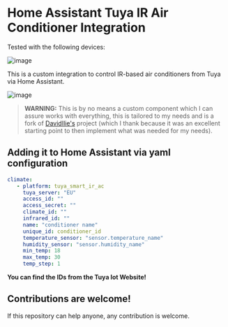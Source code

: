 # Home Assistant Tuya IR Air Conditioner Integration

Tested with the following devices:

![image](https://github.com/EnzoD86/tuya-smart-ir-ac/assets/61162811/d887c8a1-9e66-4552-835e-bbe333482a85)


This is a custom integration to control IR-based air conditioners from Tuya via Home Assistant.

![image](https://github.com/EnzoD86/tuya-smart-ir-ac/assets/61162811/271d82ba-d460-4352-9a4d-054e7e607758)


>  **WARNING:** This is by no means a custom component which I can assure works with everything, this is tailored to my needs and is a fork of [DavidIlie's](https://github.com/DavidIlie) project (which I thank because it was an excellent starting point to then implement what was needed for my needs).

## Adding it to Home Assistant via yaml configuration

```yaml
climate:
   - platform: tuya_smart_ir_ac
     tuya_server: "EU"
     access_id: ""
     access_secret: ""
     climate_id: ""
     infrared_id: ""
     name: "conditioner name"
     unique_id: conditioner_id
     temperature_sensor: "sensor.temperature_name"
     humidity_sensor: "sensor.humidity_name"
     min_temp: 18
     max_temp: 30
     temp_step: 1
```

**You can find the IDs from the Tuya Iot Website!**

## Contributions are welcome!

If this repository can help anyone, any contribution is welcome.
